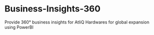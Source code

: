 # Business-Insights-360
Provide 360° business insights for AtliQ Hardwares for global expansion using PowerBI
